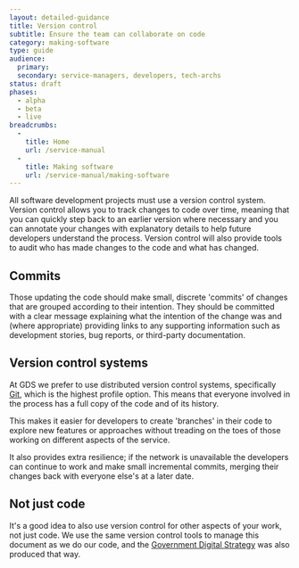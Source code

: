 ```yaml
---
layout: detailed-guidance
title: Version control
subtitle: Ensure the team can collaborate on code
category: making-software
type: guide
audience:
  primary: 
  secondary: service-managers, developers, tech-archs
status: draft
phases:
  - alpha
  - beta
  - live
breadcrumbs:
  -
    title: Home
    url: /service-manual
  -
    title: Making software
    url: /service-manual/making-software
---
```


All software development projects must use a version control system. Version control allows you to track changes to code over time, meaning that you can quickly step back to an earlier version where necessary and you can annotate your changes with explanatory details to help future developers understand the process. Version control will also provide tools to audit who has made changes to the code and what has changed.

## Commits

Those updating the code should make small, discrete 'commits' of changes that are grouped according to their intention. They should be committed with a clear message explaining what the intention of the change was and (where appropriate) providing links to any supporting information such as development stories, bug reports, or third-party documentation.

## Version control systems

At GDS we prefer to use distributed version control systems, specifically [Git](http://en.wikipedia.org/wiki/Git_(software)), which is the highest profile option. This means that everyone involved in the process has a full copy of the code and of its history.

This makes it easier for developers to create 'branches' in their code to explore new features or approaches without treading on the toes of those working on different aspects of the service.

It also provides extra resilience; if the network is unavailable the developers can continue to work and make small incremental commits, merging their changes back with everyone else's at a later date.

## Not just code

It's a good idea to also use version control for other aspects of your work, not just code. We use the same version control tools to manage this document as we do our code, and the [Government Digital Strategy](http://publications.cabinetoffice.gov.uk/digital/) was also produced that way.
